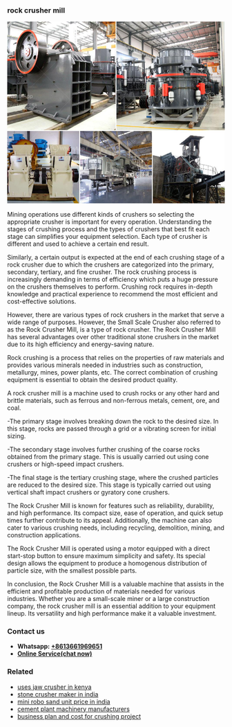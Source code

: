 <h3>rock crusher mill</h3><img src='1708663567.jpg' alt=''><p>Mining operations use different kinds of crushers so selecting the appropriate crusher is important for every operation. Understanding the stages of crushing process and the types of crushers that best fit each stage can simplifies your equipment selection. Each type of crusher is different and used to achieve a certain end result.</p><p>Similarly, a certain output is expected at the end of each crushing stage of a rock crusher due to which the crushers are categorized into the primary, secondary, tertiary, and fine crusher. The rock crushing process is increasingly demanding in terms of efficiency which puts a huge pressure on the crushers themselves to perform. Crushing rock requires in-depth knowledge and practical experience to recommend the most efficient and cost-effective solutions.</p><p>However, there are various types of rock crushers in the market that serve a wide range of purposes. However, the Small Scale Crusher also referred to as the Rock Crusher Mill, is a type of rock crusher. The Rock Crusher Mill has several advantages over other traditional stone crushers in the market due to its high efficiency and energy-saving nature.</p><p>Rock crushing is a process that relies on the properties of raw materials and provides various minerals needed in industries such as construction, metallurgy, mines, power plants, etc. The correct combination of crushing equipment is essential to obtain the desired product quality.</p><p>A rock crusher mill is a machine used to crush rocks or any other hard and brittle materials, such as ferrous and non-ferrous metals, cement, ore, and coal.</p><p>-The primary stage involves breaking down the rock to the desired size. In this stage, rocks are passed through a grid or a vibrating screen for initial sizing.</p><p>-The secondary stage involves further crushing of the coarse rocks obtained from the primary stage. This is usually carried out using cone crushers or high-speed impact crushers.</p><p>-The final stage is the tertiary crushing stage, where the crushed particles are reduced to the desired size. This stage is typically carried out using vertical shaft impact crushers or gyratory cone crushers.</p><p>The Rock Crusher Mill is known for features such as reliability, durability, and high performance. Its compact size, ease of operation, and quick setup times further contribute to its appeal. Additionally, the machine can also cater to various crushing needs, including recycling, demolition, mining, and construction applications.</p><p>The Rock Crusher Mill is operated using a motor equipped with a direct start-stop button to ensure maximum simplicity and safety. Its special design allows the equipment to produce a homogenous distribution of particle size, with the smallest possible parts.</p><p>In conclusion, the Rock Crusher Mill is a valuable machine that assists in the efficient and profitable production of materials needed for various industries. Whether you are a small-scale miner or a large construction company, the rock crusher mill is an essential addition to your equipment lineup. Its versatility and high performance make it a valuable investment.</p><h3>Contact us</h3><ul><li><strong>Whatsapp:&nbsp;<a href="https://wa.me/8613661969651">+8613661969651</a></strong></li><li><a href="https://swt.shibang-china.com/?git&amp;zhl&amp;rock crusher mill"><strong>Online Service(chat now)</strong></a></li></ul><h3>Related</h3><ul><li><a href='uses jaw crusher in kenya.md'>uses jaw crusher in kenya</a></li><li><a href='stone crusher maker in india.md'>stone crusher maker in india</a></li><li><a href='mini robo sand unit price in india.md'>mini robo sand unit price in india</a></li><li><a href='cement plant machinery manufacturers.md'>cement plant machinery manufacturers</a></li><li><a href='business plan and cost for crushing project.md'>business plan and cost for crushing project</a></li></ul>